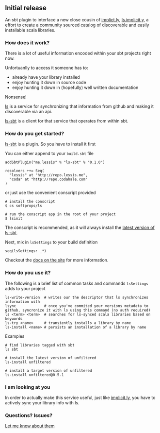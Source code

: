 ## Initial release

An sbt plugin to interface a new close cousin of [implict.ly][imply], [ls.implicit.y][site], a effort to create a community sourced
catalog of discoverable and easily installable scala libraries. 

### How does it work?

There is a lot of useful information encoded within your sbt projects right now.

Unfortuanlly to access it someone has to:

- already have your library installed
- enjoy hunting it down in source code
- enjoy hunting it down in (hopefully) well written documentation

Nonsense!

[ls][site] is a service for synchronizing that information from github and making it discoverable via an api.

[ls-sbt][gh] is a client for that service that operates from within sbt.

### How do you get started?

[ls-sbt][gh] is a plugin. So you have to install it first

You can either append to your `build.sbt` file

    addSbtPlugin("me.lessis" % "ls-sbt" % "0.1.0")
    
    resolvers ++= Seq(
      "lessis" at "http://repo.lessis.me",
      "coda" at "http://repo.codahale.com"  
    )

or just use the convenient conscript provided

    # install the conscript
    $ cs softprops/ls
    
    # run the conscript app in the root of your project
    $ lsinit

The conscript is recommended, as it will always install the [latest version of ls-sbt](http://ls.implicit.ly/api/1/latest/ls-sbt).
    
Next, mix in `lsSettings` to your build definition

    seq(lsSettings: _*)

Checkout the [docs on the site][pub] for more information.


### How do you use it?

The following is a brief list of common tasks and commands `lsSettings` adds to your project

    ls-write-version  # writes our the descriptor that ls synchronizes information with
    lsync             # once you've commited your versions metadata to github, syncronize it with ls using this command (no auth required)
    ls <term> <term>  # searches for ls-synced scala libraries based on keywords 
    ls-try <name>     # transiently installs a library by name
    ls-install <name> # persists an installation of a library by name
    
Examples

    # find libraries tagged with sbt
    ls sbt

    # install the latest version of unfiltered
    ls-install unfiltered
    
    # install a target version of unfiltered
    ls-install unfiltered@0.5.1
    
### I am looking at you

In order to actually make this service useful, just like [implicit.ly][imply], you have to actively sync your library info with ls.

### Questions? Issues?

[Let me know about them][issues]

[issues]: https://github.com/softprops/ls/issues
[ls]: http://implicit.ly/
[gh]: https://github.com/softprops/ls
[site]: http://ls.implicit.ly/
[imply]: http://implicit.ly/
[pub]: http://ls.implicit.ly/#publishing
